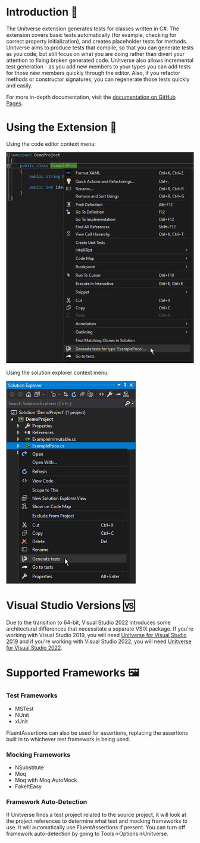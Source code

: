 
# Introduction 👀
The Unitverse extension generates tests for classes written in C#. The extension covers basic tests automatically (for example, checking for correct property initialization), and creates placeholder tests for methods. Unitverse aims to produce tests that compile, so that you can generate tests as you code, but still focus on what you are doing rather than divert your attention to fixing broken generated code. Unitverse also allows incremental test generation - as you add new members to your types you can add tests for those new members quickly through the editor. Also, if you refactor methods or constructor signatures, you can regenerate those tests quickly and easily.

For more in-depth documentation, visit the [documentation on GitHub Pages](https://mattwhitfield.github.io/Unitverse/).

# Using the Extension 🔧

Using the code editor context menu:

![Code editor context menu](https://raw.githubusercontent.com/mattwhitfield/Unitverse/master/docs/assets/CodeEditorContextMenu.png)

Using the solution explorer context menu:

![Solution Explorer context menu](https://raw.githubusercontent.com/mattwhitfield/Unitverse/master/docs/assets/SolutionContextMenu.png)

# Visual Studio Versions 🆚
Due to the transition to 64-bit, Visual Studio 2022 introduces some architectural differences that necessitate a separate VSIX package. If you're working with Visual Studio 2019, you will need [Unitverse for Visual Studio 2019](https://marketplace.visualstudio.com/items?itemName=MattWhitfield.Unitverse) and if you're working with Visual Studio 2022, you will need [Unitverse for Visual Studio 2022](https://marketplace.visualstudio.com/items?itemName=MattWhitfield.UnitverseVS2022).

# Supported Frameworks 🖼
### Test Frameworks

* MSTest 
* NUnit 
* xUnit 

FluentAssertions can also be used for assertions, replacing the assertions built in to whichever test framework is being used.

### Mocking Frameworks

* NSubstitute 
* Moq 
* Moq with Moq.AutoMock
* FakeItEasy 

### Framework Auto-Detection

If Unitverse finds a test project related to the source project, it will look at the project references to determine what test and mocking frameworks to use. It will automatically use FluentAssertions if present. You can turn off framework auto-detection by going to Tools->Options->Unitverse.
